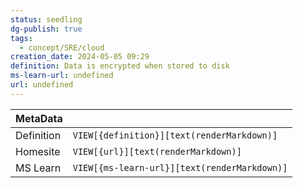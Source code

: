 ```yaml
---
status: seedling
dg-publish: true
tags:
  - concept/SRE/cloud
creation_date: 2024-05-05 09:29
definition: Data is encrypted when stored to disk
ms-learn-url: undefined
url: undefined
---
```


| MetaData   |                                              |
| ---------- | -------------------------------------------- |
| Definition | `VIEW[{definition}][text(renderMarkdown)]`   |
| Homesite   | `VIEW[{url}][text(renderMarkdown)]`          |
| MS Learn   | `VIEW[{ms-learn-url}][text(renderMarkdown)]` |
